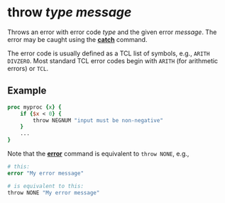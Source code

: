 # throw *type* *message*

Throws an error with error code *type* and the given error *message*.  The error may
be caught using the [**catch**](./catch.md) command.

The error code is usually defined as a TCL list of symbols, e.g., `ARITH DIVZERO`.  Most standard
TCL error codes begin with `ARITH` (for arithmetic errors) or `TCL`.

## Example

```tcl
proc myproc {x} {
    if {$x < 0} {
        throw NEGNUM "input must be non-negative"
    }
    ...
}
```

Note that the [**error**](./error.md) command is equivalent to `throw NONE`, e.g.,

```tcl
# this:
error "My error message"

# is equivalent to this:
throw NONE "My error message"
```
